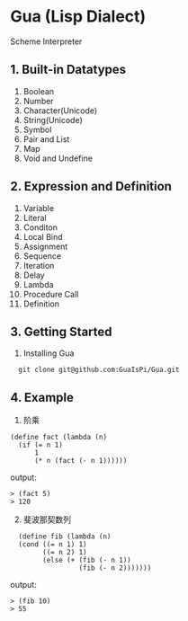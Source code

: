 # Gua (Lisp Dialect)
Scheme Interpreter
## 1. Built-in Datatypes
1. Boolean
2. Number
3. Character(Unicode)
4. String(Unicode)
5. Symbol
6. Pair and List
7. Map
8. Void and Undefine

## 2. Expression and Definition
1. Variable
2. Literal
3. Conditon
4. Local Bind
5. Assignment
6. Sequence
7. Iteration
8. Delay
9. Lambda
10. Procedure Call
11. Definition

## 3. Getting Started
1. Installing Gua
```
  git clone git@github.com:GuaIsPi/Gua.git
```

## 4. Example
1. 阶乘
  ```
  (define fact (lambda (n)
    (if (= n 1) 
        1
        (* n (fact (- n 1))))))
  ```
  output:
  ```
  > (fact 5)
  > 120
  ```
2. 斐波那契数列
  ```
    (define fib (lambda (n)
    (cond ((= n 1) 1)
          ((= n 2) 1)
          (else (+ (fib (- n 1)) 
                   (fib (- n 2)))))))
  ```
  output:
  ```
  > (fib 10)
  > 55
  ```
